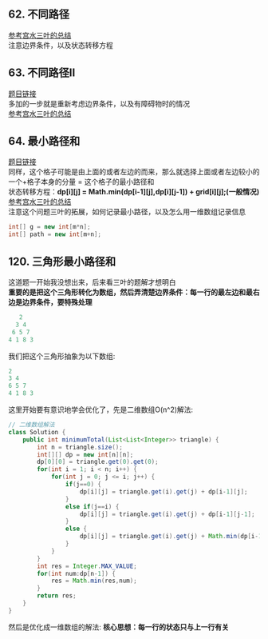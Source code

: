 ## 62. 不同路径
[参考宫水三叶的总结](https://mp.weixin.qq.com/s?__biz=MzU4NDE3MTEyMA==&mid=2247485037&idx=1&sn=d6d52c48600e655161e84f25d3402514&chksm=fd9cad72caeb2464e1d8adcd991ec178001472a6c6ddc02a1764bc74ea27a97f71fddbce9975&scene=178&cur_album_id=1773144264147812354#rd)
<br/>
注意边界条件，以及状态转移方程

## 63. 不同路径II
[题目链接](https://leetcode-cn.com/problems/unique-paths-ii/)<br/>
多加的一步就是重新考虑边界条件，以及有障碍物时的情况<br/>
[参考宫水三叶的总结](https://mp.weixin.qq.com/s?__biz=MzU4NDE3MTEyMA==&mid=2247485089&idx=1&sn=fd52fd088a5778c9ee101741d458605d&chksm=fd9cadbecaeb24a8f2115139f438fed36cddd96d00d5249d661684faf33b9874e62883720ae6&scene=178&cur_album_id=1773144264147812354#rd)

## 64. 最小路径和
[题目链接](https://leetcode-cn.com/problems/minimum-path-sum/)<br/>
同样，这个格子可能是由上面的或者左边的而来，那么就选择上面或者左边较小的一个+格子本身的分量 = 这个格子的最小路径和<br/>
状态转移方程：**dp[i][j] = Math.min(dp[i-1][j],dp[i][j-1]) + grid[i][j];(一般情况)**<br/>
[参考宫水三叶的总结](https://mp.weixin.qq.com/s?__biz=MzU4NDE3MTEyMA==&mid=2247485106&idx=1&sn=39adbde98707dc02a99e71f58cad5e7c&chksm=fd9cadadcaeb24bb2295d170f3de8dca0ce8e5acadccafbee82139dfe38ce1984435cd7a50ed&scene=178&cur_album_id=1773144264147812354#rd)<br/>
注意这个问题三叶的拓展，如何记录最小路径，以及怎么用一维数组记录信息<br/>
```Java
int[] g = new int[m*n];
int[] path = new int[m+n];
```

## 120. 三角形最小路径和
这道题一开始我没想出来，后来看三叶的题解才想明白<br/>
**重要的是把这个三角形转化为数组，然后弄清楚边界条件：每一行的最左边和最右边是边界条件，要特殊处理**<br/>
```Java
   2
  3 4
 6 5 7
4 1 8 3
```
我们把这个三角形抽象为以下数组:
```Java
2
3 4
6 5 7
4 1 8 3
```
这里开始要有意识地学会优化了，先是二维数组O(n^2)解法:
```Java
// 二维数组解法
class Solution {
    public int minimumTotal(List<List<Integer>> triangle) {
        int n = triangle.size();
        int[][] dp = new int[n][n];
        dp[0][0] = triangle.get(0).get(0);
        for(int i = 1; i < n; i++) {
            for(int j = 0; j <= i; j++) {
                if(j==0) {
                    dp[i][j] = triangle.get(i).get(j) + dp[i-1][j];
                }
                else if(j==i) {
                    dp[i][j] = triangle.get(i).get(j) + dp[i-1][j-1];
                }
                else {
                    dp[i][j] = triangle.get(i).get(j) + Math.min(dp[i-1][j-1],dp[i-1][j]);
                }
            }
        }
        int res = Integer.MAX_VALUE;
        for(int num:dp[n-1]) {
            res = Math.min(res,num);
        }
        return res;
    }
}
```
然后是优化成一维数组的解法: **核心思想：每一行的状态只与上一行有关**
```Java

